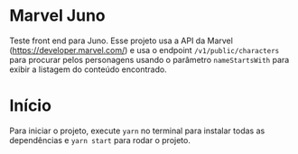 # Marvel Juno

Teste front end para Juno.
Esse projeto usa a API da Marvel (https://developer.marvel.com/) e usa o endpoint
`/v1/public/characters` para procurar pelos personagens usando o parâmetro `nameStartsWith`
para exibir a listagem do conteúdo encontrado.

# Início

Para iniciar o projeto, execute `yarn` no terminal para instalar todas as dependências e
`yarn start` para rodar o projeto.

